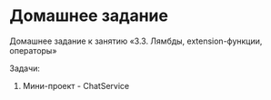 # Домашнее задание

Домашнее задание к занятию «3.3. Лямбды, extension-функции, операторы»

Задачи:
1. Мини-проект - ChatService